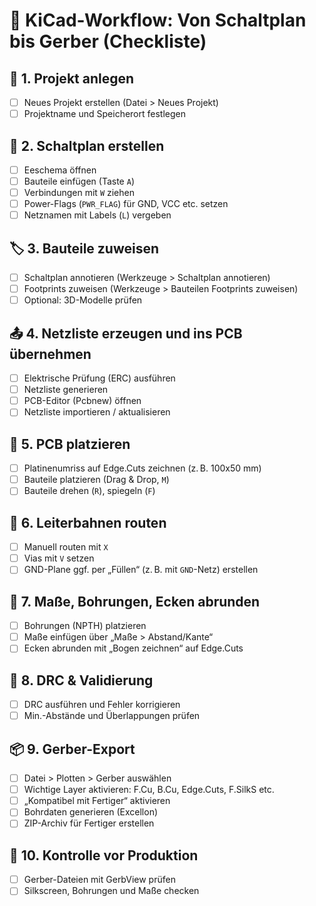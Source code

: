 
# 🧩 KiCad-Workflow: Von Schaltplan bis Gerber (Checkliste)

## 🧭 1. Projekt anlegen
- [ ] Neues Projekt erstellen (Datei > Neues Projekt)
- [ ] Projektname und Speicherort festlegen

## 🧮 2. Schaltplan erstellen
- [ ] Eeschema öffnen
- [ ] Bauteile einfügen (Taste `A`)
- [ ] Verbindungen mit `W` ziehen
- [ ] Power-Flags (`PWR_FLAG`) für GND, VCC etc. setzen
- [ ] Netznamen mit Labels (`L`) vergeben

## 🏷️ 3. Bauteile zuweisen
- [ ] Schaltplan annotieren (Werkzeuge > Schaltplan annotieren)
- [ ] Footprints zuweisen (Werkzeuge > Bauteilen Footprints zuweisen)
- [ ] Optional: 3D-Modelle prüfen

## 📤 4. Netzliste erzeugen und ins PCB übernehmen
- [ ] Elektrische Prüfung (ERC) ausführen
- [ ] Netzliste generieren
- [ ] PCB-Editor (Pcbnew) öffnen
- [ ] Netzliste importieren / aktualisieren

## 🧱 5. PCB platzieren
- [ ] Platinenumriss auf Edge.Cuts zeichnen (z. B. 100x50 mm)
- [ ] Bauteile platzieren (Drag & Drop, `M`)
- [ ] Bauteile drehen (`R`), spiegeln (`F`)

## 🔗 6. Leiterbahnen routen
- [ ] Manuell routen mit `X`
- [ ] Vias mit `V` setzen
- [ ] GND-Plane ggf. per „Füllen“ (z. B. mit `GND`-Netz) erstellen

## 🧰 7. Maße, Bohrungen, Ecken abrunden
- [ ] Bohrungen (NPTH) platzieren
- [ ] Maße einfügen über „Maße > Abstand/Kante“
- [ ] Ecken abrunden mit „Bogen zeichnen“ auf Edge.Cuts

## 🎯 8. DRC & Validierung
- [ ] DRC ausführen und Fehler korrigieren
- [ ] Min.-Abstände und Überlappungen prüfen

## 📦 9. Gerber-Export
- [ ] Datei > Plotten > Gerber auswählen
- [ ] Wichtige Layer aktivieren: F.Cu, B.Cu, Edge.Cuts, F.SilkS etc.
- [ ] „Kompatibel mit Fertiger“ aktivieren
- [ ] Bohrdaten generieren (Excellon)
- [ ] ZIP-Archiv für Fertiger erstellen

## 👀 10. Kontrolle vor Produktion
- [ ] Gerber-Dateien mit GerbView prüfen
- [ ] Silkscreen, Bohrungen und Maße checken

